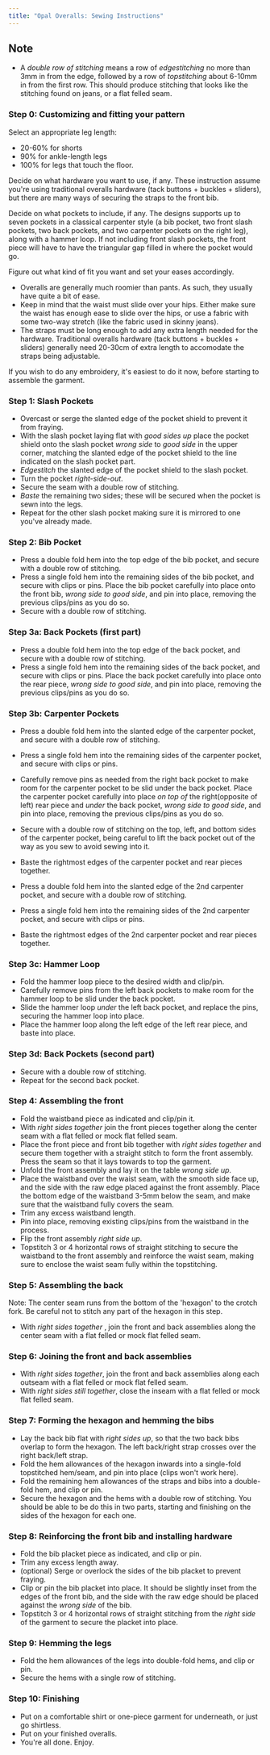 ```yaml
---
title: "Opal Overalls: Sewing Instructions"
---
```


## Note
- A _double row of stitching_ means a row of *edgestitching* no more than 3mm in from the edge, followed by a row of *topstitching* about 6-10mm in from the first row. This should produce stitching that looks like the stitching found on jeans, or a flat felled seam.

### Step 0: Customizing and fitting your pattern

Select an appropriate leg length:
- 20-60% for shorts
- 90% for ankle-length legs
- 100% for legs that touch the floor.

Decide on what hardware you want to use, if any. These instruction assume you're using traditional overalls hardware (tack buttons + buckles + sliders), but there are many ways of securing the straps to the front bib.

Decide on what pockets to include, if any. The designs supports up to seven pockets in a classical carpenter style (a bib pocket, two front slash pockets, two back pockets, and two carpenter pockets on the right leg), along with a hammer loop. If not including front slash pockets, the front piece will have to have the triangular gap filled in where the pocket would go.

Figure out what kind of fit you want and set your eases accordingly.
 - Overalls are generally much roomier than pants. As such, they usually have quite a bit of ease.
 - Keep in mind that the waist must slide over your hips. Either make sure the waist has enough ease to slide over the hips, or use a fabric with some two-way stretch (like the fabric used in skinny jeans).
 - The straps must be long enough to add any extra length needed for the hardware. Traditional overalls hardware (tack buttons + buckles + sliders) generally need 20-30cm of extra length to accomodate the straps being adjustable.
 
If you wish to do any embroidery, it's easiest to do it now, before starting to assemble the garment.

### Step 1: Slash Pockets

- Overcast or serge the slanted edge of the pocket shield to prevent it from fraying.
- With the slash pocket laying flat with *good sides up* place the pocket shield onto the slash pocket *wrong side* to *good side* in the upper corner, matching the slanted edge of the pocket shield to the line indicated on the slash pocket part.
- *Edgestitch* the slanted edge of the pocket shield to the slash pocket.
- Turn the pocket *right-side-out*.
- Secure the seam with a double row of stitching.
- *Baste* the remaining two sides; these will be secured when the pocket is sewn into the legs.
- Repeat for the other slash pocket making sure it is mirrored to one you've already made.

### Step 2: Bib Pocket

- Press a double fold hem into the top edge of the bib pocket, and secure with a double row of stitching.
- Press a single fold hem into the remaining sides of the bib pocket, and secure with clips or pins. Place the bib pocket carefully into place onto the front bib, *wrong side to good side*, and pin into place, removing the previous clips/pins as you do so.
- Secure with a double row of stitching.

### Step 3a: Back Pockets (first part)

- Press a double fold hem into the top edge of the back pocket, and secure with a double row of stitching.
- Press a single fold hem into the remaining sides of the back pocket, and secure with clips or pins. Place the back pocket carefully into place onto the rear piece, *wrong side to good side*, and pin into place, removing the previous clips/pins as you do so.

### Step 3b: Carpenter Pockets
- Press a double fold hem into the slanted edge of the carpenter pocket, and secure with a double row of stitching.
- Press a single fold hem into the remaining sides of the carpenter pocket, and secure with clips or pins.
- Carefully remove pins as needed from the right back pocket to make room for the carpenter pocket to be slid under the back pocket.
 Place the carpenter pocket carefully into place *on top of* the right(opposite of left) rear piece and *under* the back pocket, *wrong side to good side*, and pin into place, removing the previous clips/pins as you do so.
- Secure with a double row of stitching on the top, left, and bottom sides of the carpenter pocket, being careful to lift the back pocket out of the way as you sew to avoid sewing into it.
- Baste the rightmost edges of the carpenter pocket and rear pieces together.

- Press a double fold hem into the slanted edge of the 2nd carpenter pocket, and secure with a double row of stitching.
- Press a single fold hem into the remaining sides of the 2nd carpenter pocket, and secure with clips or pins.
- Baste the rightmost edges of the 2nd carpenter pocket and rear pieces together.

### Step 3c: Hammer Loop

- Fold the hammer loop piece to the desired width and clip/pin.
- Carefully remove pins from the left back pockets to make room for the hammer loop to be slid under the back pocket.
- Slide the hammer loop *under* the left back pocket, and replace the pins, securing the hammer loop into place.
- Place the hammer loop along the left edge of the left rear piece, and baste into place.

### Step 3d: Back Pockets (second part)
- Secure with a double row of stitching.
- Repeat for the second back pocket.

### Step 4: Assembling the front
- Fold the waistband piece as indicated and clip/pin it.
- With *right sides together* join the front pieces together along the center seam with a flat felled or mock flat felled seam.
- Place the front piece and front bib together with *right sides together* and secure them together with a straight stitch to form the front assembly. Press the seam so that it lays towards to top the garment.
- Unfold the front assembly and lay it on the table *wrong side up*.
- Place the waistband over the waist seam, with the smooth side face up, and the side with the raw edge placed against the front assembly. Place the bottom edge of the waistband 3-5mm below the seam, and make sure that the waistband fully covers the seam.
- Trim any excess waistband length.
- Pin into place, removing existing clips/pins from the waistband in the process.
- Flip the front assembly *right side up*.
- Topstitch 3 or 4 horizontal rows of straight stitching to secure the waistband to the front assembly and reinforce the waist seam, making sure to enclose the waist seam fully within the topstitching.

### Step 5: Assembling the back

Note: The center seam runs from the bottom of the 'hexagon' to the crotch fork. Be careful not to stitch any part of the hexagon in this step.
- With *right sides together* , join the front and back assemblies along the center seam with a flat felled or mock flat felled seam.

### Step 6: Joining the front and back assemblies
- With *right sides together*, join the front and back assemblies along each outseam with a flat felled or mock flat felled seam.
- With *right sides still together*, close the inseam with a flat felled or mock flat felled seam.

### Step 7: Forming the hexagon and hemming the bibs
- Lay the back bib flat with *right sides up*, so that the two back bibs overlap to form the hexagon. The left back/right strap crosses over the right back/left strap.
- Fold the hem allowances of the hexagon inwards into a single-fold topstitched hem/seam, and pin into place (clips won't work here).
- Fold the remaining hem allowances of the straps and bibs into a double-fold hem, and clip or pin.
- Secure the hexagon and the hems with a double row of stitching. You should be able to be do this in two parts, starting and finishing on the sides of the hexagon for each one.

### Step 8: Reinforcing the front bib and installing hardware

- Fold the bib placket piece as indicated, and clip or pin.
- Trim any excess length away.
- (optional) Serge or overlock the sides of the bib placket to prevent fraying.
- Clip or pin the bib placket into place. It should be slightly inset from the edges of the front bib, and the side with the raw edge should be placed against the *wrong side* of the bib.
- Topstitch 3 or 4 horizontal rows of straight stitching from the *right side* of the garment to secure the placket into place.

### Step 9: Hemming the legs

- Fold the hem allowances of the legs into double-fold hems, and clip or pin.
- Secure the hems with a single row of stitching.

### Step 10: Finishing
- Put on a comfortable shirt or one-piece garment for underneath, or just go shirtless.
- Put on your finished overalls.
- You're all done. Enjoy.
